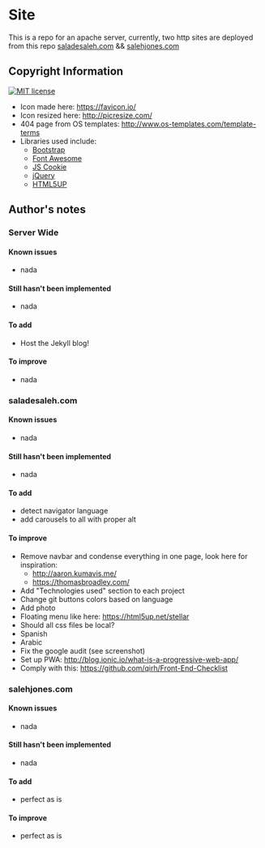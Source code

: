 # Site
This is a repo for an apache server, currently, two http sites are deployed from this repo [saladesaleh.com](http://saladesaleh.com) && [salehjones.com](http://salehjones.com)



## Copyright Information
[![MIT license](https://img.shields.io/badge/license-MIT-lightgrey.svg)](https://raw.githubusercontent.com/qirh/site/master/LICENSE)

* Icon made here: https://favicon.io/
* Icon resized here: http://picresize.com/
* 404 page from OS templates: http://www.os-templates.com/template-terms
* Libraries used include:
    * [Bootstrap](https://getbootstrap.com/)
    * [Font Awesome](http://fontawesome.io/)
    * [JS Cookie](https://github.com/js-cookie/js-cookie)
    * [jQuery](https://jquery.com/)
    * [HTML5UP](https://html5up.net/)



## Author's notes
### Server Wide
#### Known issues
* nada
#### Still hasn't been implemented
* nada
#### To add
* Host the Jekyll blog!
#### To improve
* nada

### saladesaleh.com
#### Known issues
* nada
#### Still hasn't been implemented
* nada
#### To add
* detect navigator language
* add carousels to all with proper alt
#### To improve
* Remove navbar and condense everything in one page, look here for inspiration:
    * http://aaron.kumavis.me/
    * https://thomasbroadley.com/
* Add "Technologies used" section to each project
* Change git buttons colors based on language
* Add photo
* Floating menu like here: https://html5up.net/stellar
* Should all css files be local?
* Spanish
* Arabic
* Fix the google audit (see screenshot)
* Set up PWA: http://blog.ionic.io/what-is-a-progressive-web-app/
* Comply with this: https://github.com/qirh/Front-End-Checklist

### salehjones.com
#### Known issues
* nada
#### Still hasn't been implemented
* nada
#### To add
* perfect as is
#### To improve
* perfect as is
